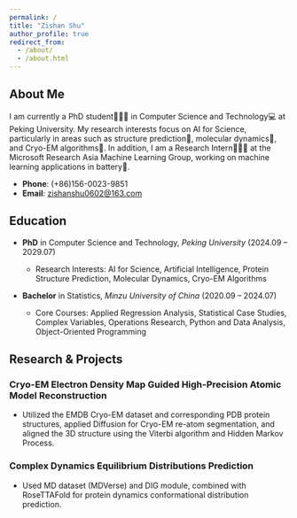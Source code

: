 ```yaml
---
permalink: /
title: "Zishan Shu"
author_profile: true
redirect_from: 
  - /about/
  - /about.html
---
```


## About Me

I am currently a PhD student👩🏻‍🎓 in Computer Science and Technology💻 at Peking University. My research interests focus on AI for Science, particularly in areas such as structure prediction🧪, molecular dynamics🧬, and Cryo-EM algorithms🔬. In addition, I am a Research Intern👩🏻‍💻 at the Microsoft Research Asia Machine Learning Group, working on machine learning applications in battery🔋.

- **Phone**: (+86)156-0023-9851
- **Email**: [zishanshu0602@163.com](mailto:zishanshu0602@163.com)

## Education

- **PhD** in Computer Science and Technology, *Peking University* (2024.09 – 2029.07)
  - Research Interests: AI for Science, Artificial Intelligence, Protein Structure Prediction, Molecular Dynamics, Cryo-EM Algorithms

- **Bachelor** in Statistics, *Minzu University of China* (2020.09 – 2024.07)
  - Core Courses: Applied Regression Analysis, Statistical Case Studies, Complex Variables, Operations Research, Python and Data Analysis, Object-Oriented Programming

## Research & Projects

### Cryo-EM Electron Density Map Guided High-Precision Atomic Model Reconstruction
- Utilized the EMDB Cryo-EM dataset and corresponding PDB protein structures, applied Diffusion for Cryo-EM re-atom segmentation, and aligned the 3D structure using the Viterbi algorithm and Hidden Markov Process.

### Complex Dynamics Equilibrium Distributions Prediction
- Used MD dataset (MDVerse) and DIG module, combined with RoseTTAFold for protein dynamics conformational distribution prediction.
